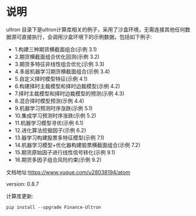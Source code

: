 # 说明
ultron 目录下是ultron计算库相关的例子，采用了沙盒环境，无需连接其他任何数据源可直接执行，会调用沙盒环境下的示例数据。包括如下例子:
- 1.构建三种期货横截面组合(示例 3.1)
- 2.期货横截面组合优化回测(示例 3.2)
- 3.期货多特征非线性组合优化(示例 3.3)
- 4.多层机器学习期货横截面组合(示例 3.4)
- 5.自定义择时模型特征(示例 4.1)
- 6.构建择时主裁模型和择时边裁模型(示例 4.2)
- 7.择时主裁模型和择时边裁模型的预测(示例 4.3)
- 8.混合择时模型预测(示例 4.4)
- 9.机器学习预测时序涨跌(示例 5.1)
- 10.集成学习预测时序涨跌(示例 5.2)
- 11.机器学习模型寻优(示例 6.1)
- 12.进化算法挖掘因子(示例 6.2)
- 13.器学习构建股票多特征模型(示例 7.1)
- 14.机器学习模型+优化器构建股票横截面组合(示例 7.2)
- 15.期货原始因子进行线性信号转化(示例 9.1)
- 16.期货多因子组合风险约束(示例 9.2)

文档地址:https://www.yuque.com/u28038194/atom

version: 0.8.7

计算库更新: 
```
pip install --upgrade Finance-Ultron
```
